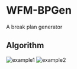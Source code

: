 # WFM-BPGen
A break plan generator

## Algorithm

![example1](https://user-images.githubusercontent.com/29302909/174505013-6ed07207-d41c-4059-825d-c3186f1623dd.jpg)
![example2](https://user-images.githubusercontent.com/29302909/174505014-aa18b3df-e2de-420a-b28f-6d138d2894c9.jpg)

